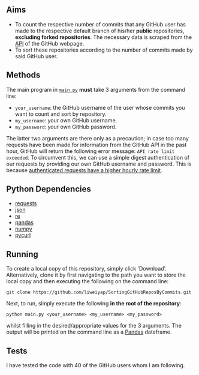 ## Aims

* To count the respective number of commits that any GitHub user has made to the respective default branch of his/her **public** repositories, **excluding forked repositories**. The necessary data is scraped from the [API](https://api.github.com/) of the GitHub webpage.
* To sort these repositories according to the number of commits made by said GitHub user.

## Methods

The main program in [`main.py`](https://github.com/liweiyap/SortingGitHubReposByCommits/blob/master/main.py) **must** take 3 arguments from the command line:
* `your_username`: the GitHub username of the user whose commits you want to count and sort by repository.
* `my_username`: your own GitHub username.
* `my_password`: your own GitHub password.

The latter two arguments are there only as a precaution; in case too many requests have been made for information from the GitHub API in the past hour, GitHub will return the following error message: `API rate limit exceeded`. To circumvent this, we can use a simple digest authentication of our requests by providing our own GitHub username and password. This is because [authenticated requests have a higher hourly rate limit](https://developer.github.com/v3/#rate-limiting).

## Python Dependencies

* [requests](https://github.com/psf/requests)
* [json](https://github.com/python/cpython/blob/3.8/Lib/json/__init__.py)
* [re](https://github.com/python/cpython/blob/3.8/Lib/re.py)
* [pandas](https://github.com/pandas-dev/pandas)
* [numpy](https://github.com/numpy/numpy)
* [pycurl](https://github.com/pycurl/pycurl)

## Running

To create a local copy of this repository, simply click 'Download'. Alternatively, clone it by first navigating to the path you want to store the local copy and then executing the following on the command line:
```
git clone https://github.com/liweiyap/SortingGitHubReposByCommits.git
```

Next, to run, simply execute the following **in the root of the repository**:
```
python main.py <your_username> <my_username> <my_password>
```
whilst filling in the desired/appropriate values for the 3 arguments. The output will be printed on the command line as a [Pandas](https://github.com/pandas-dev/pandas) dataframe.

## Tests

I have tested the code with 40 of the GitHub users whom I am following.
